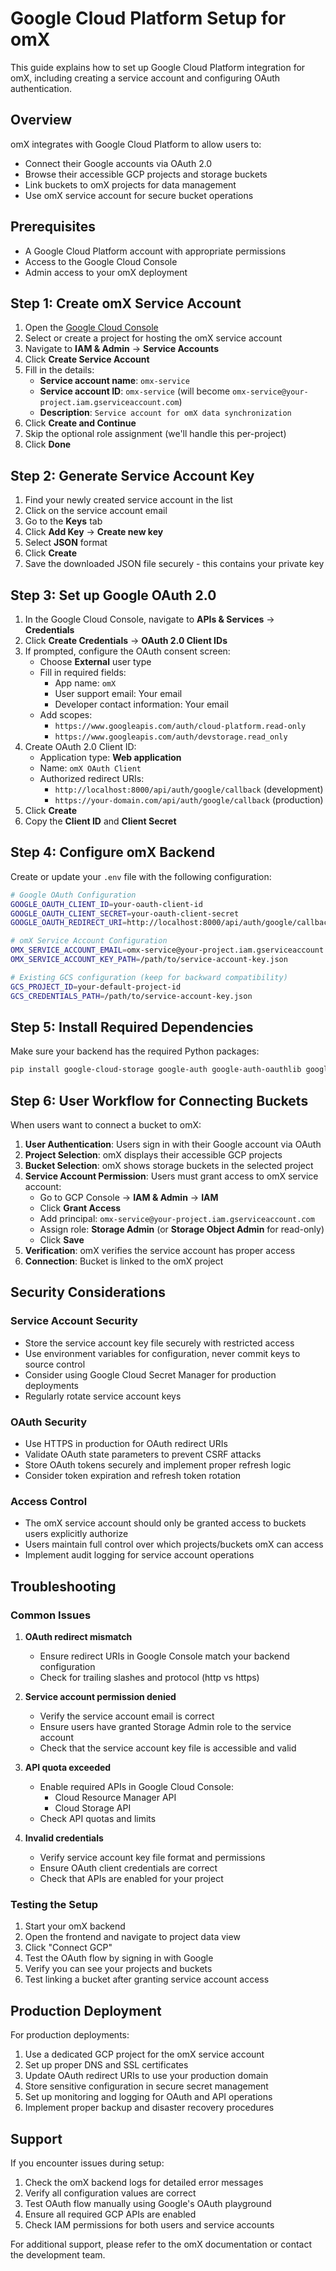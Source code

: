 # Google Cloud Platform Setup for omX

This guide explains how to set up Google Cloud Platform integration for omX, including creating a service account and configuring OAuth authentication.

## Overview

omX integrates with Google Cloud Platform to allow users to:
- Connect their Google accounts via OAuth 2.0
- Browse their accessible GCP projects and storage buckets
- Link buckets to omX projects for data management
- Use omX service account for secure bucket operations

## Prerequisites

- A Google Cloud Platform account with appropriate permissions
- Access to the Google Cloud Console
- Admin access to your omX deployment

## Step 1: Create omX Service Account

1. Open the [Google Cloud Console](https://console.cloud.google.com)
2. Select or create a project for hosting the omX service account
3. Navigate to **IAM & Admin** → **Service Accounts**
4. Click **Create Service Account**
5. Fill in the details:
   - **Service account name**: `omx-service`
   - **Service account ID**: `omx-service` (will become `omx-service@your-project.iam.gserviceaccount.com`)
   - **Description**: `Service account for omX data synchronization`
6. Click **Create and Continue**
7. Skip the optional role assignment (we'll handle this per-project)
8. Click **Done**

## Step 2: Generate Service Account Key

1. Find your newly created service account in the list
2. Click on the service account email
3. Go to the **Keys** tab
4. Click **Add Key** → **Create new key**
5. Select **JSON** format
6. Click **Create**
7. Save the downloaded JSON file securely - this contains your private key

## Step 3: Set up Google OAuth 2.0

1. In the Google Cloud Console, navigate to **APIs & Services** → **Credentials**
2. Click **Create Credentials** → **OAuth 2.0 Client IDs**
3. If prompted, configure the OAuth consent screen:
   - Choose **External** user type
   - Fill in required fields:
     - App name: `omX`
     - User support email: Your email
     - Developer contact information: Your email
   - Add scopes:
     - `https://www.googleapis.com/auth/cloud-platform.read-only`
     - `https://www.googleapis.com/auth/devstorage.read_only`
4. Create OAuth 2.0 Client ID:
   - Application type: **Web application**
   - Name: `omX OAuth Client`
   - Authorized redirect URIs:
     - `http://localhost:8000/api/auth/google/callback` (development)
     - `https://your-domain.com/api/auth/google/callback` (production)
5. Click **Create**
6. Copy the **Client ID** and **Client Secret**

## Step 4: Configure omX Backend

Create or update your `.env` file with the following configuration:

```bash
# Google OAuth Configuration
GOOGLE_OAUTH_CLIENT_ID=your-oauth-client-id
GOOGLE_OAUTH_CLIENT_SECRET=your-oauth-client-secret
GOOGLE_OAUTH_REDIRECT_URI=http://localhost:8000/api/auth/google/callback

# omX Service Account Configuration
OMX_SERVICE_ACCOUNT_EMAIL=omx-service@your-project.iam.gserviceaccount.com
OMX_SERVICE_ACCOUNT_KEY_PATH=/path/to/service-account-key.json

# Existing GCS configuration (keep for backward compatibility)
GCS_PROJECT_ID=your-default-project-id
GCS_CREDENTIALS_PATH=/path/to/service-account-key.json
```

## Step 5: Install Required Dependencies

Make sure your backend has the required Python packages:

```bash
pip install google-cloud-storage google-auth google-auth-oauthlib google-cloud-resource-manager google-api-python-client
```

## Step 6: User Workflow for Connecting Buckets

When users want to connect a bucket to omX:

1. **User Authentication**: Users sign in with their Google account via OAuth
2. **Project Selection**: omX displays their accessible GCP projects
3. **Bucket Selection**: omX shows storage buckets in the selected project
4. **Service Account Permission**: Users must grant access to omX service account:
   - Go to GCP Console → **IAM & Admin** → **IAM**
   - Click **Grant Access**
   - Add principal: `omx-service@your-project.iam.gserviceaccount.com`
   - Assign role: **Storage Admin** (or **Storage Object Admin** for read-only)
   - Click **Save**
5. **Verification**: omX verifies the service account has proper access
6. **Connection**: Bucket is linked to the omX project

## Security Considerations

### Service Account Security
- Store the service account key file securely with restricted access
- Use environment variables for configuration, never commit keys to source control
- Consider using Google Cloud Secret Manager for production deployments
- Regularly rotate service account keys

### OAuth Security
- Use HTTPS in production for OAuth redirect URIs
- Validate OAuth state parameters to prevent CSRF attacks
- Store OAuth tokens securely and implement proper refresh logic
- Consider token expiration and refresh token rotation

### Access Control
- The omX service account should only be granted access to buckets users explicitly authorize
- Users maintain full control over which projects/buckets omX can access
- Implement audit logging for service account operations

## Troubleshooting

### Common Issues

1. **OAuth redirect mismatch**
   - Ensure redirect URIs in Google Console match your backend configuration
   - Check for trailing slashes and protocol (http vs https)

2. **Service account permission denied**
   - Verify the service account email is correct
   - Ensure users have granted Storage Admin role to the service account
   - Check that the service account key file is accessible and valid

3. **API quota exceeded**
   - Enable required APIs in Google Cloud Console:
     - Cloud Resource Manager API
     - Cloud Storage API
   - Check API quotas and limits

4. **Invalid credentials**
   - Verify service account key file format and permissions
   - Ensure OAuth client credentials are correct
   - Check that APIs are enabled for your project

### Testing the Setup

1. Start your omX backend
2. Open the frontend and navigate to project data view
3. Click "Connect GCP"
4. Test the OAuth flow by signing in with Google
5. Verify you can see your projects and buckets
6. Test linking a bucket after granting service account access

## Production Deployment

For production deployments:

1. Use a dedicated GCP project for the omX service account
2. Set up proper DNS and SSL certificates
3. Update OAuth redirect URIs to use your production domain
4. Store sensitive configuration in secure secret management
5. Set up monitoring and logging for OAuth and API operations
6. Implement proper backup and disaster recovery procedures

## Support

If you encounter issues during setup:

1. Check the omX backend logs for detailed error messages
2. Verify all configuration values are correct
3. Test OAuth flow manually using Google's OAuth playground
4. Ensure all required GCP APIs are enabled
5. Check IAM permissions for both users and service accounts

For additional support, please refer to the omX documentation or contact the development team.